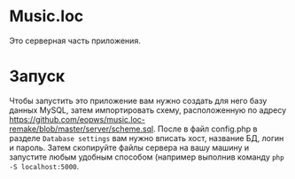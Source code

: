 # Music.loc

Это серверная часть приложения.

# Запуск

Чтобы запустить это приложение вам нужно создать для него базу данных MySQL, затем импортировать схему, расположенную по адресу https://github.com/eopws/music.loc-remake/blob/master/server/scheme.sql.
После в файл config.php в разделе `Database settings` вам нужно вписать хост, название БД, логин и пароль.
Затем скопируйте файлы сервера на вашу машину и запустите любым удобным способом (например выполнив команду `php -S localhost:5000`.
